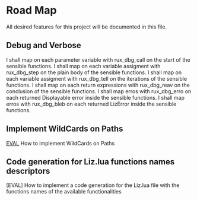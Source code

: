 # Road Map

All desired features for this project will be documented in this file.

## Debug and Verbose
I shall map on each parameter variable with rux_dbg_call on the start of the sensible functions.
I shall map on each variable assigment with rux_dbg_step on the plain body of the sensible functions.
I shall map on each variable assigment with rux_dbg_tell on the iterations of the sensible functions.
I shall map on each return expressions with rux_dbg_reav on the conclusion of the sensible functions.
I shall map erros with rux_dbg_erro on each returned Displayable error inside the sensible functions.
I shall map erros with rux_dbg_bleb on each returned LizError inside the sensible functions.

## Implement WildCards on Paths
[EVAL](roud/wildcards.md) How to implement WildCards on Paths

## Code generation for Liz.lua functions names descriptors
[EVAL] How to implement a code generation for the Liz.lua file with the functions names of the available functionalities